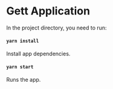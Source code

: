 # Gett Application
 
In the project directory, you need to run:

#### `yarn install`

Install app dependencies.<br>

#### `yarn start`

Runs the app.<br>
